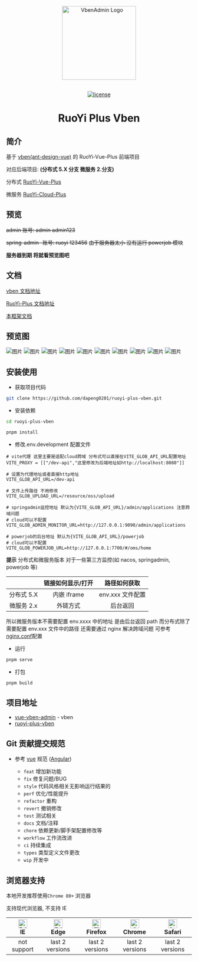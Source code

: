 <div align="center"> <a href="https://github.com/anncwb/vue-vben-admin"> <img alt="VbenAdmin Logo" width="200" height="200" src="https://anncwb.github.io/anncwb/images/logo.png"> </a> <br> <br>

[![license](https://img.shields.io/github/license/anncwb/vue-vben-admin.svg)](LICENSE)

<h1>RuoYi Plus Vben</h1>
</div>

## 简介

基于 [vben(ant-design-vue)](https://github.com/vbenjs/vue-vben-admin) 的 RuoYi-Vue-Plus 前端项目

对应后端项目: **(分布式 5.X 分支 微服务 2.分支)**

分布式 [RuoYi-Vue-Plus](https://gitee.com/dromara/RuoYi-Vue-Plus/tree/5.X/)

微服务 [RuoYi-Cloud-Plus](https://gitee.com/dromara/RuoYi-Cloud-Plus/tree/2.X/)

## 预览

~~admin 账号: admin admin123~~

~~spring-admin -账号: ruoyi 123456~~ ~~由于服务器太小 没有运行 powerjob 模块~~

**服务器到期 将就看预览图吧**

## 文档

[vben 文档地址](https://doc.vvbin.cn/)

[RuoYi-Plus 文档地址](https://plus-doc.dromara.org/#/)

[本框架文档](https://gitee.com/dapppp/ruoyi-plus-vben/blob/master/docs.md)

## 预览图

![图片](https://gitee.com/dapppp/ruoyi-plus-vben/raw/master/preview/1.png) ![图片](https://gitee.com/dapppp/ruoyi-plus-vben/raw/master/preview/2.png) ![图片](https://gitee.com/dapppp/ruoyi-plus-vben/raw/master/preview/3.png) ![图片](https://gitee.com/dapppp/ruoyi-plus-vben/raw/master/preview/4.png) ![图片](https://gitee.com/dapppp/ruoyi-plus-vben/raw/master/preview/5.png) ![图片](https://gitee.com/dapppp/ruoyi-plus-vben/raw/master/preview/6.png) ![图片](https://gitee.com/dapppp/ruoyi-plus-vben/raw/master/preview/8.png) ![图片](https://gitee.com/dapppp/ruoyi-plus-vben/raw/master/preview/9.png) ![图片](https://gitee.com/dapppp/ruoyi-plus-vben/raw/master/preview/10.png) ![图片](https://gitee.com/dapppp/ruoyi-plus-vben/raw/master/preview/11.png)

## 安装使用

- 获取项目代码

```bash
git clone https://github.com/dapeng0201/ruoyi-plus-vben.git
```

- 安装依赖

```bash
cd ruoyi-plus-vben

pnpm install
```

- 修改.env.development 配置文件

```properties
# vite代理 这里主要是适配cloud跨域 分布式可以直接在VITE_GLOB_API_URL配置地址
VITE_PROXY = [["/dev-api","这里修改为后端地址如http://localhost:8080"]]

# 设置为代理地址或者直接http地址
VITE_GLOB_API_URL=/dev-api

# 文件上传路径 不用修改
VITE_GLOB_UPLOAD_URL=/resource/oss/upload

# springadmin监控地址 默认为{VITE_GLOB_API_URL}/admin/applications 注意跨域问题
# cloud可以不配置
VITE_GLOB_ADMIN_MONITOR_URL=http://127.0.0.1:9090/admin/applications

# powerjob的后台地址 默认为{VITE_GLOB_API_URL}/powerjob
# cloud可以不配置
VITE_GLOB_POWERJOB_URL=http://127.0.0.1:7700/#/oms/home
```

**提示** 分布式和微服务版本 对于一些第三方监控(如 nacos, springadmin, powerjob 等)

|            | 链接如何显示/打开 |   路径如何获取   |
| :--------: | :---------------: | :--------------: |
| 分布式 5.X |    内嵌 iframe    | env.xxx 文件配置 |
| 微服务 2.x |     外链方式      |     后台返回     |

所以微服务版本不需要配置 env.xxxx 中的地址 是由后台返回 path 而分布式除了需要配置 env.xxx 文件中的路径 还需要通过 nginx 解决跨域问题 可参考[nginx.conf](https://gitee.com/dromara/RuoYi-Vue-Plus/blob/5.X/script/docker/nginx/conf/nginx.conf#LC87)配置

- 运行

```bash
pnpm serve
```

- 打包

```bash
pnpm build
```

## 项目地址

- [vue-vben-admin](https://github.com/anncwb/vue-vben-admin) - vben
- [ruoyi-plus-vben](https://gitee.com/dapppp/ruoyi-plus-vben/tree/master)

## Git 贡献提交规范

- 参考 [vue](https://github.com/vuejs/vue/blob/dev/.github/COMMIT_CONVENTION.md) 规范 ([Angular](https://github.com/conventional-changelog/conventional-changelog/tree/master/packages/conventional-changelog-angular))

  - `feat` 增加新功能
  - `fix` 修复问题/BUG
  - `style` 代码风格相关无影响运行结果的
  - `perf` 优化/性能提升
  - `refactor` 重构
  - `revert` 撤销修改
  - `test` 测试相关
  - `docs` 文档/注释
  - `chore` 依赖更新/脚手架配置修改等
  - `workflow` 工作流改进
  - `ci` 持续集成
  - `types` 类型定义文件更改
  - `wip` 开发中

## 浏览器支持

本地开发推荐使用`Chrome 80+` 浏览器

支持现代浏览器, 不支持 IE

| [<img src="https://raw.githubusercontent.com/alrra/browser-logos/master/src/edge/edge_48x48.png" alt=" Edge" width="24px" height="24px" />](http://godban.github.io/browsers-support-badges/)</br>IE | [<img src="https://raw.githubusercontent.com/alrra/browser-logos/master/src/edge/edge_48x48.png" alt=" Edge" width="24px" height="24px" />](http://godban.github.io/browsers-support-badges/)</br>Edge | [<img src="https://raw.githubusercontent.com/alrra/browser-logos/master/src/firefox/firefox_48x48.png" alt="Firefox" width="24px" height="24px" />](http://godban.github.io/browsers-support-badges/)</br>Firefox | [<img src="https://raw.githubusercontent.com/alrra/browser-logos/master/src/chrome/chrome_48x48.png" alt="Chrome" width="24px" height="24px" />](http://godban.github.io/browsers-support-badges/)</br>Chrome | [<img src="https://raw.githubusercontent.com/alrra/browser-logos/master/src/safari/safari_48x48.png" alt="Safari" width="24px" height="24px" />](http://godban.github.io/browsers-support-badges/)</br>Safari |
| :-: | :-: | :-: | :-: | :-: |
| not support | last 2 versions | last 2 versions | last 2 versions | last 2 versions |
